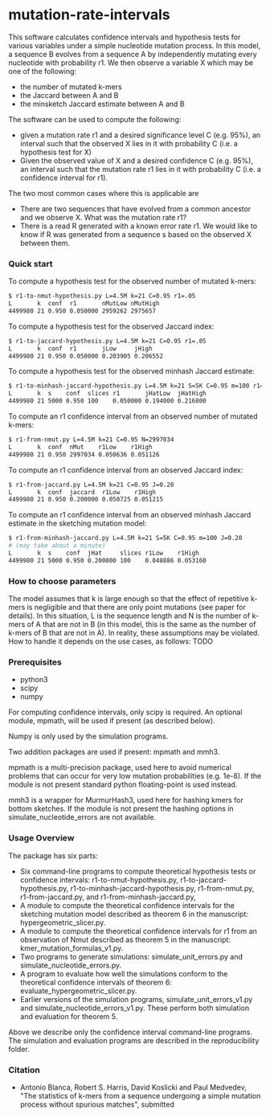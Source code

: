 # mutation-rate-intervals

This software calculates confidence intervals and hypothesis tests for various
variables under a simple nucleotide mutation process. In this model, a sequence
B evolves from a sequence A by independently mutating every nucleotide with
probability r1. We then observe a variable X which may be one of the following:
* the number of mutated k-mers
* the Jaccard between A and B
* the minsketch Jaccard estimate between A and B

The software can be used to compute the following:
* given a mutation rate r1 and a desired significance level C (e.g. 95%), an interval such that the observed X lies in it with probability C 
(i.e. a hypothesis test for X)
* Given the observed value of X and a desired confidence C (e.g. 95%), an interval such that the mutation rate r1 lies in it with probability C 
(i.e. a confidence interval for r1).

The two most common cases where this is applicable are
* There are two sequences that have evolved from a common ancestor and we
  observe X. What was the mutation rate r1?
* There is a read R generated with a known error rate r1. We would like to know
  if R was generated from a sequence s based on the observed X between
  them.

### Quick start

To compute a hypothesis test for the observed number of mutated k-mers:
```bash 
$ r1-to-nmut-hypothesis.py L=4.5M k=21 C=0.95 r1=.05
L       k  conf  r1       nMutLow nMutHigh
4499980 21 0.950 0.050000 2959262 2975657
```

To compute a hypothesis test for the observed Jaccard index:
```bash 
$ r1-to-jaccard-hypothesis.py L=4.5M k=21 C=0.95 r1=.05
L       k  conf  r1       jLow     jHigh
4499980 21 0.950 0.050000 0.203905 0.206552
```

To compute a hypothesis test for the observed minhash Jaccard estimate:
```bash 
$ r1-to-minhash-jaccard-hypothesis.py L=4.5M k=21 S=5K C=0.95 m=100 r1=.05
L       k  s    conf  slices r1       jHatLow  jHatHigh
4499980 21 5000 0.950 100    0.050000 0.194000 0.216800
```

To compute an r1 confidence interval from an observed number of mutated k-mers:
```bash 
$ r1-from-nmut.py L=4.5M k=21 C=0.95 N=2997034
L       k  conf  nMut    r1Low    r1High
4499980 21 0.950 2997034 0.050636 0.051126
```

To compute an r1 confidence interval from an observed Jaccard index:
```bash 
$ r1-from-jaccard.py L=4.5M k=21 C=0.95 J=0.20
L       k  conf  jaccard  r1Low    r1High
4499980 21 0.950 0.200000 0.050725 0.051215
```

To compute an r1 confidence interval from an observed minhash Jaccard estimate
in the sketching mutation model:
```bash 
$ r1-from-minhash-jaccard.py L=4.5M k=21 S=5K C=0.95 m=100 J=0.20
# (may take about a minute)
L       k  s    conf  jHat     slices r1Low    r1High
4499980 21 5000 0.950 0.200000 100    0.048886 0.053160
```

### How to choose parameters

The model assumes that k is large enough so that the effect of repetitive k-mers is negligible and that there are only point mutations (see paper for details). In this situation, L is the sequence length and N is the number of k-mers of A that are not in B (in this model, this is the same as the number of k-mers of B that are not in A).
In reality, these assumptions may be violated. 
How to handle it depends on the use cases, as follows:
TODO

### Prerequisites

* python3
* scipy
* numpy

For computing confidence intervals, only scipy is required. An optional
module, mpmath, will be used if present (as described below).

Numpy is only used by the simulation programs.

Two addition packages are used if present: mpmath and mmh3.

mpmath is a multi-precision package, used here to avoid numerical problems that
can occur for very low mutation probabilities (e.g. 1e-8). If the module is not
present standard python floating-point is used instead.

mmh3 is a wrapper for MurmurHash3, used here for hashing kmers for bottom
sketches. If the module is not present the hashing options in
simulate_nucleotide_errors are not available.

### Usage Overview

The package has six parts:
* Six command-line programs to compute theoretical hypothesis tests or confidence intervals:
r1-to-nmut-hypothesis.py,
r1-to-jaccard-hypothesis.py,
r1-to-minhash-jaccard-hypothesis.py,
r1-from-nmut.py,
r1-from-jaccard.py,
and r1-from-minhash-jaccard.py,
* A module to compute the theoretical confidence intervals for the sketching
mutation model described as theorem 6 in the manuscript:
hypergeometric_slicer.py.
* A module to compute the theoretical confidence intervals for r1 from an
observation of Nmut described as theorem 5 in the manuscript:
kmer_mutation_formulas_v1.py.
* Two programs to generate simulations: simulate_unit_errors.py and
simulate_nucleotide_errors.py.
* A program to evaluate how well the simulations conform to the theoretical
confidence intervals of theorem 6: evaluate_hypergeometric_slicer.py.
* Earlier versions of the simulation programs, simulate_unit_errors_v1.py and
simulate_nucleotide_errors_v1.py. These perform both simulation and
evaluation for theorem 5. 

Above we describe only the confidence interval command-line programs. The
simulation and evaluation programs are described in the reproducibility folder.

### Citation
* Antonio Blanca, Robert S. Harris, David Koslicki and Paul Medvedev, "The statistics of k-mers from a sequence undergoing a simple mutation process without spurious matches", submitted 

